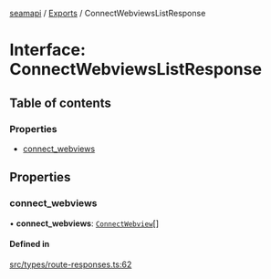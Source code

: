 [seamapi](../README.md) / [Exports](../modules.md) / ConnectWebviewsListResponse

# Interface: ConnectWebviewsListResponse

## Table of contents

### Properties

- [connect\_webviews](ConnectWebviewsListResponse.md#connect_webviews)

## Properties

### connect\_webviews

• **connect\_webviews**: [`ConnectWebview`](ConnectWebview.md)[]

#### Defined in

[src/types/route-responses.ts:62](https://github.com/seamapi/javascript/blob/main/src/types/route-responses.ts#L62)
